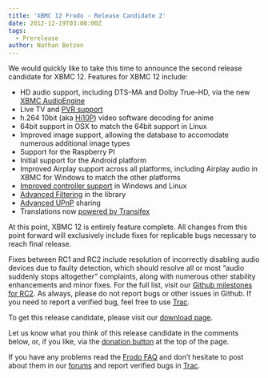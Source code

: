 ```yaml
---
title: 'XBMC 12 Frodo - Release Candidate 2'
date: 2012-12-19T03:00:00Z
tags:
  - Prerelease
author: Nathan Betzen
---
```

We would quickly like to take this time to announce the second release candidate for XBMC 12. Features for XBMC 12 include:

 
 * HD audio support, including DTS-MA and Dolby True-HD, via the new [XBMC AudioEngine](https://kodi.wiki/view/AudioEngine "XBMC AudioEngine")
 * Live TV and [PVR support](https://kodi.wiki/view/PVR "XBMC PVR Setup Guide")
 * h.264 10bit (aka [Hi10P](https://forum.kodi.tv/showthread.php?tid=106051 "10bit video decoding")) video software decoding for anime
 * 64bit support in OSX to match the 64bit support in Linux
 * Improved image support, allowing the database to accomodate numerous additional image types
 * Support for the Raspberry PI
 * Initial support for the Android platform
 * Improved Airplay support across all platforms, including Airplay audio in XBMC for Windows to match the other platforms
 * [Improved controller support](https://kodi.wiki/view/Xbox_360_Wireless_Controller_for_Windows "Xbox 360 controller support for XBMC wiki") in Windows and Linux
 * [Advanced Filtering](https://kodi.wiki/view/Advanced_Library_Filtering "Advanced Filtering") in the library
 * [Advanced UPnP](https://kodi.wiki/view/HOW-TO:Share_libraries_using_UPnP "How to share libraries using UPnP") sharing
 * Translations now [powered by Transifex](https://kodi.wiki/blittan/2012/10/30/dear-addon-and-skin-developers/ "Transifex Announcement")
 
 At this point, XBMC 12 is entirely feature complete. All changes from this point forward will exclusively include fixes for replicable bugs necessary to reach final release.

 Fixes between RC1 and RC2 include resolution of incorrectly disabling audio devices due to faulty detection, which should resolve all or most “audio suddenly stops altogether” complaints, along with numerous other stability enhancements and minor fixes. For the full list, visit our [Github milestones for RC2](https://github.com/xbmc/xbmc/issues?milestone=13&state=closed "XBMC 12 RC2 Milestones"). As always, please do not report bugs or other issues in Github. If you need to report a verified bug, feel free to use [Trac](http://trac.xbmc.org/ "XBMC Issue Tracking System").

 To get this release candidate, please visit our [download page](https://kodi.wiki/download/ "XBMC Download Page").

 Let us know what you think of this release candidate in the comments below, or, if you like, via the [donation button](https://kodi.wiki/contribute/donate/ "XBMC Donations") at the top of the page.

 If you have any problems read the [Frodo FAQ](https://kodi.wiki/view/XBMC_v12_%28Frodo%29_FAQ) and don’t hesitate to post about them in our [forums](https://forum.kodi.tv/ "XBMC Forums") and report verified bugs in [Trac](http://trac.xbmc.org/ "XBMC Issue Tracking System").

 